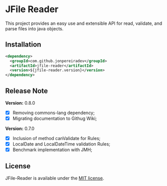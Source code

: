 # JFile Reader

This project provides an easy use and extensible API for read, validate, and parse files into java objects.

## Installation

```xml
<dependency>
  <groupId>com.github.jonpereiradev</groupId>
  <artifactId>jfile-reader</artifactId>
  <version>${jfile-reader.version}</version>
</dependency>
```

## Release Note

**Version:** 0.8.0

- [x] Removing commons-lang dependency;
- [x] Migrating documentation to Githug Wiki;

**Version:** 0.7.0

- [x] Inclusion of method canValidate for Rules;
- [x] LocalDate and LocalDateTime validation Rules;
- [x] Benchmark implementation with JMH;

## License

JFile-Reader is available under the [MIT license](https://tldrlegal.com/license/mit-license).
